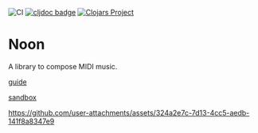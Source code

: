 ![CI](https://img.shields.io/github/actions/workflow/status/pbaille/noon/test.yml?style=flat-square&branch=main)
[![cljdoc badge](https://cljdoc.org/badge/org.clojars.pbaille/noon)](https://cljdoc.org/d/org.clojars.pbaille/noon)
[![Clojars Project](https://img.shields.io/clojars/v/org.clojars.pbaille/noon.svg?include_prereleases)](https://clojars.org/org.clojars.pbaille/noon)

# Noon


A library to compose MIDI music.

[guide](https://github.com/pbaille/noon/blob/main/src/noon/doc/guide.org)

[sandbox](https://pbaille.github.io/noon/)

https://github.com/user-attachments/assets/324a2e7c-7d13-4cc5-aedb-141f8a8347e9

